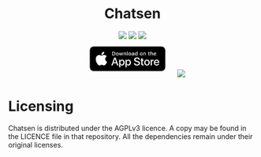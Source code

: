 <h1 align="middle">Chatsen</h1>

<div align="middle" float="left">
  <a href="https://chatsen.app/discord"><img src="https://img.shields.io/discord/758710852756570153.svg?label=&logo=discord&logoColor=ffffff&color=5865F2&labelColor=5C5C5C"></a>
  <a href="https://hanadigital.github.io/grev/?user=chatsen&repo=chatsen"><img src="https://img.shields.io/github/downloads/chatsen/chatsen/total?color=23B14D"></a>
  <a><img src="https://img.shields.io/github/license/chatsen/chatsen"></a>
</div>

<div align="middle" float="left">
  <a href="https://apps.apple.com/us/app/chatsen/id1574037007"><img height="75" src="assets/app_store_badge.png"></a>
  <a href="https://play.google.com/store/apps/details?id=com.chatsen.chatsen"><img height="75" src="https://play.google.com/intl/en_us/badges/images/generic/en_badge_web_generic.png"></a>
</div>

# Licensing
Chatsen is distributed under the AGPLv3 licence. A copy may be found in the LICENCE file in that repository. All the dependencies remain under their original licenses.
